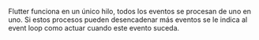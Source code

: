 Flutter funciona en un único hilo, todos los eventos se procesan de uno en uno. Si estos procesos pueden desencadenar más eventos se le indica al event loop como actuar cuando este evento suceda.